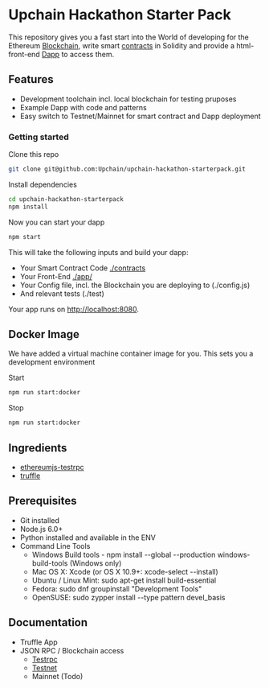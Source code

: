 # Upchain Hackathon Starter Pack

This repository gives you a fast start into the World of developing for the Ethereum  [Blockchain](https://en.wikipedia.org/wiki/Block_chain),  write smart [contracts](https://en.wikipedia.org/wiki/Smart_contract) in Solidity and provide a html-front-end [Dapp](http://dapps.ethercasts.com/) to access them.

## Features

* Development toolchain incl. local blockchain for testing pruposes
* Example Dapp with code and patterns
* Easy switch to Testnet/Mainnet for smart contract and Dapp deployment

### Getting started

Clone this repo
```bash
git clone git@github.com:Upchain/upchain-hackathon-starterpack.git
```
Install dependencies

```bash
cd upchain-hackathon-starterpack
npm install
```
Now you can start your dapp

```bash
npm start
```

This will take the following inputs and build your dapp:

* Your Smart Contract Code [./contracts](./contracts])
* Your Front-End [./app/](./app)
* Your Config file, incl. the Blockchain you are deploying to (./config.js)
* And relevant tests (./test)

Your app runs on [http://localhost:8080](http://localhost:8080).

## Docker Image

We have added a virtual machine container image for you. This sets you a development environment

Start
```bash
npm run start:docker
```

Stop

```bash
npm run start:docker
```


## Ingredients

* [ethereumjs-testrpc](https://github.com/ethereumjs/testrpc)
* [truffle](https://github.com/ConsenSys/truffle/)


## Prerequisites

* Git installed
* Node.js 6.0+
* Python installed and available in the ENV
* Command Line Tools
  * Windows Build tools - npm install --global --production windows-build-tools (Windows only)
  * Mac OS X: Xcode (or OS X 10.9+: xcode-select --install)
  * Ubuntu /  Linux Mint: sudo apt-get install build-essential
  * Fedora: sudo dnf groupinstall "Development Tools"
  * OpenSUSE: sudo zypper install --type pattern devel_basis

## Documentation
  * Truffle App
  * JSON RPC / Blockchain access
    * [Testrpc](./docs/architecture-testrpc.md)
    * [Testnet](./docs/architecture-testnet.md)
    * Mainnet (Todo)
